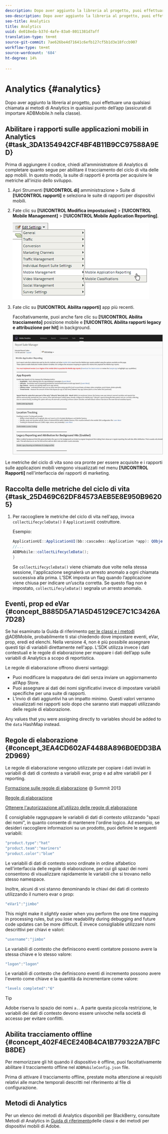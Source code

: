 ```yaml
---
description: Dopo aver aggiunto la libreria al progetto, puoi effettuare una qualsiasi chiamata ai metodi di Analytics in qualsiasi punto dell’app (assicurati di importare ADBMobile.h nella classe).
seo-description: Dopo aver aggiunto la libreria al progetto, puoi effettuare una qualsiasi chiamata ai metodi di Analytics in qualsiasi punto dell’app (assicurati di importare ADBMobile.h nella classe).
seo-title: Analytics
title: Analytics
uuid: de018eda-b37d-4afe-83a0-8011381d7aff
translation-type: tm+mt
source-git-commit: 7ae626be4d71641c6efb127cf5b1d3e18fccb907
workflow-type: tm+mt
source-wordcount: '684'
ht-degree: 14%

---
```



# Analytics {#analytics}

Dopo aver aggiunto la libreria al progetto, puoi effettuare una qualsiasi chiamata ai metodi di Analytics in qualsiasi punto dell’app (assicurati di importare ADBMobile.h nella classe).

## Abilitare i rapporti sulle applicazioni mobili in Analytics {#task_3DA1354942CF4BF4B11B9CC97588A9ED}

Prima di aggiungere il codice, chiedi all’amministratore di Analytics di completare quanto segue per abilitare il tracciamento del ciclo di vita delle app mobili. In questo modo, la suite di rapporti è pronta per acquisire le metriche all&#39;inizio dello sviluppo.


1. Apri Strumenti **[!UICONTROL di]** amministrazione > Suite di **[!UICONTROL rapporti]** e seleziona le suite di rapporti per dispositivi mobili.
1. Fate clic su **[!UICONTROL Modifica impostazioni]** > **[!UICONTROL Mobile Management]** > **[!UICONTROL Mobile Application Reporting]**.

   ![](assets/mobile-settings.png)

1. Fate clic su **[!UICONTROL Abilita rapporti]** app più recenti.

   Facoltativamente, puoi anche fare clic su **[!UICONTROL Abilita tracciamento]** posizione mobile e **[!UICONTROL Abilita rapporti legacy e attribuzione per hit]** in background.

   ![](assets/enable-lifecycle.png)

Le metriche del ciclo di vita sono ora pronte per essere acquisite e i rapporti sulle applicazioni mobili vengono visualizzati nel menu **[!UICONTROL Rapporti]** nell&#39;interfaccia dei rapporti di marketing.

## Raccolta delle metriche del ciclo di vita {#task_25D469C62DF84573AEB5E8E950B96205}

1. Per raccogliere le metriche del ciclo di vita nell&#39;app, invoca `collectLifecycleData()` il `ApplicationUI` costruttore.

   Esempio:

   ```java
   ApplicationUI::ApplicationUI(bb::cascades::Application *app): QObject(app) { 
   //... 
   ADBMobile::collectLifecycleData(); 
   } 
   ```

   Se `collectLifecycleData()` viene chiamato due volte nella stessa sessione, l&#39;applicazione segnalerà un arresto anomalo a ogni chiamata successiva alla prima. L’SDK imposta un flag quando l’applicazione viene chiusa per indicare un’uscita corretta. Se questo flag non è impostato, `collectLifecyleData()` segnala un arresto anomalo.

## Eventi, prop ed eVar {#concept_B885D5A71A5D45129CE7C1C3426A7D28}


Se hai esaminato la Guida di riferimento [per le classi e i metodi di](/help/blackberry/methods.md)ADBMobile, probabilmente ti stai chiedendo dove impostare eventi, eVar, prop, eredi ed elenchi. Nella versione 4, non è più possibile assegnare questi tipi di variabili direttamente nell&#39;app. L’SDK utilizza invece i dati contestuali e le regole di elaborazione per mappare i dati dell’app sulle variabili di Analytics a scopo di reportistica.

Le regole di elaborazione offrono diversi vantaggi:

* Puoi modificare la mappatura dei dati senza inviare un aggiornamento all’App Store.
* Puoi assegnare ai dati dei nomi significativi invece di impostare variabili specifiche per una suite di rapporti.
* L’invio di dati aggiuntivi ha un impatto minimo. Questi valori verranno visualizzati nei rapporti solo dopo che saranno stati mappati utilizzando delle regole di elaborazione.

Any values that you were assigning directly to variables should be added to the `data` HashMap instead.

## Regole di elaborazione {#concept_3EA4CD602AF4488A896B0EDD3BA2D969}

Le regole di elaborazione vengono utilizzate per copiare i dati inviati in variabili di dati di contesto a variabili evar, prop e ad altre variabili per il reporting.

[Formazione sulle regole di elaborazione](https://tv.adobe.com/embed/1181/16506/) @ Summit 2013

[Regole di elaborazione](https://docs.adobe.com/content/help/it-IT/analytics/admin/admin-tools/processing-rules/processing-rules.html)

[Ottenere l&#39;autorizzazione all&#39;utilizzo delle regole di elaborazione](https://helpx.adobe.com/analytics/kb/processing-rules-authorization.html)

È consigliabile raggruppare le variabili di dati di contesto utilizzando &quot;spazi dei nomi&quot;, in quanto consente di mantenere l&#39;ordine logico. Ad esempio, se desideri raccogliere informazioni su un prodotto, puoi definire le seguenti variabili:

```js
"product.type":"hat" 
"product.team":"mariners" 
"product.color":"blue"
```

Le variabili di dati di contesto sono ordinate in ordine alfabetico nell&#39;interfaccia delle regole di elaborazione, per cui gli spazi dei nomi consentono di visualizzare rapidamente le variabili che si trovano nello stesso namespace.

Inoltre, alcuni di voi stanno denominando le chiavi dei dati di contesto utilizzando il numero evar o prop:

```js
"eVar1":"jimbo"
```

This might make it *slightly* easier when you perform the one time mapping in processing rules, but you lose readability during debugging and future code updates can be more difficult. È invece consigliabile utilizzare nomi descrittivi per chiavi e valori:

```js
"username":"jimbo"
```

Le variabili di contesto che definiscono eventi contatore possono avere la stessa chiave e lo stesso valore:

```js
"logon":"logon"
```

Le variabili di contesto che definiscono eventi di incremento possono avere l&#39;evento come chiave e la quantità da incrementare come valore:

```js
"levels completed":"6"
```

>[!TIP]
>
>Adobe riserva lo spazio dei nomi `a.`. A parte questa piccola restrizione, le variabili dei dati di contesto devono essere univoche nella società di accesso per evitare conflitti.

## Abilita tracciamento offline {#concept_402F4ECE240B4CA1B779322A7BFCB8DE}

Per memorizzare gli hit quando il dispositivo è offline, puoi facoltativamente abilitare il tracciamento offline nel `ADBMobileConfig.json` file.

Prima di attivare il tracciamento offline, prestate molta attenzione ai requisiti relativi alle marche temporali descritti nel riferimento al file di configurazione.

## Metodi di Analytics

Per un elenco dei metodi di Analytics disponibili per BlackBerry, consultate Metodi *di* Analytics in [Guida di riferimento](/help/blackberry/methods.md)delle classi e dei metodi per dispositivi mobili di Adobe.